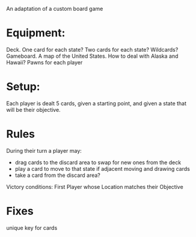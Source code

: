 An adaptation of a custom board game

# Equipment:
Deck. One card for each state? Two cards for each state? Wildcards?
Gameboard. A map of the United States. How to deal with Alaska and Hawaii?
Pawns for each player

# Setup:
Each player is dealt 5 cards, given a starting point, and given a state that will be their objective.

# Rules
During their turn a player may:
- drag cards to the discard area to swap for new ones from the deck
- play a card to move to that state if adjacent
moving and drawing cards
- take a card from the discard area?

Victory conditions:
First Player whose Location matches their Objective

# Fixes

unique key for cards